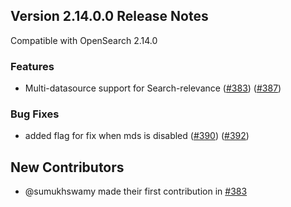 ## Version 2.14.0.0 Release Notes

Compatible with OpenSearch 2.14.0

### Features
* Multi-datasource support for Search-relevance ([#383](https://github.com/opensearch-project/dashboards-search-relevance/pull/383)) ([#387](https://github.com/opensearch-project/dashboards-search-relevance/pull/387))

### Bug Fixes
* added flag for fix when mds is disabled ([#390](https://github.com/opensearch-project/dashboards-search-relevance/pull/390)) ([#392](https://github.com/opensearch-project/dashboards-search-relevance/pull/392))

## New Contributors
* @sumukhswamy made their first contribution in [#383](https://github.com/opensearch-project/dashboards-search-relevance/pull/383)
